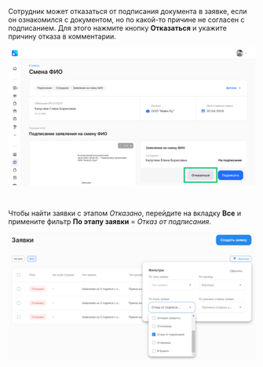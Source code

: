 Сотрудник может отказаться от подписания документа в заявке, если он ознакомился с документом, но по какой-то причине не согласен с подписанием. Для этого нажмите  кнопку **Отказаться** и укажите причину отказа в комментарии. 

![](./assets/5_.png)

<br>

Чтобы найти заявки с этапом *Отказано*, перейдите на вкладку **Все** и примените фильтр **По этапу заявки** = *Отказ от подписания*.

![](./assets/Screenshot_81.png)
